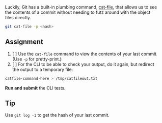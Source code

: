 Luckily, Git has a built-in plumbing command, [cat-file](https://git-scm.com/docs/git-cat-file), that allows us to see the contents of a commit without needing to futz around with the object files directly.

```bash
git cat-file -p <hash>
```

## Assignment

1. [ ] Use the `cat-file` command to view the contents of your last commit. (Use `-p` for pretty-print.)
2. [ ] For the CLI to be able to check your output, do it again, but redirect the output to a temporary file:

```bash
catfile-command-here > /tmp/catfileout.txt
```

**Run and submit** the CLI tests.

## Tip

Use `git log -1` to get the hash of your last commit.